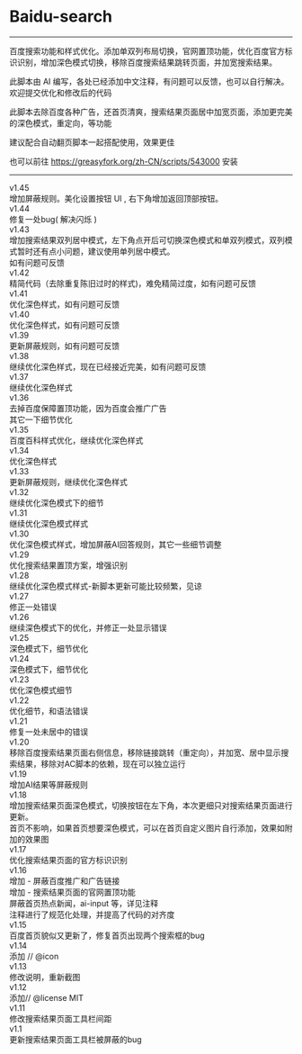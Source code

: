 # Baidu-search
****
百度搜索功能和样式优化。添加单双列布局切换，官网置顶功能，优化百度官方标识识别，增加深色模式切换，移除百度搜索结果跳转页面，并加宽搜索结果。

此脚本由 AI 编写，各处已经添加中文注释，有问题可以反馈，也可以自行解决。欢迎提交优化和修改后的代码<br>

此脚本去除百度各种广告，还首页清爽，搜索结果页面居中加宽页面，添加更完美的深色模式，重定向，等功能<br>

建议配合自动翻页脚本一起搭配使用，效果更佳<br>

也可以前往 https://greasyfork.org/zh-CN/scripts/543000 安装

****


v1.45<br>
增加屏蔽规则。美化设置按钮 UI ,  右下角增加返回顶部按钮。<br>
v1.44<br>
修复一处bug( 解决闪烁  )<br>
v1.43<br>
增加搜索结果双列居中模式，左下角点开后可切换深色模式和单双列模式，双列模式暂时还有点小问题，建议使用单列居中模式。<br>
如有问题可反馈<br>
v1.42<br>
精简代码（去除重复陈旧过时的样式)，难免精简过度，如有问题可反馈<br>
v1.41<br>
优化深色样式，如有问题可反馈<br>
v1.40<br>
优化深色样式，如有问题可反馈<br>
v1.39<br>
更新屏蔽规则，如有问题可反馈<br>
v1.38<br>
继续优化深色样式，现在已经接近完美，如有问题可反馈<br>
v1.37<br>
继续优化深色样式<br>
v1.36<br>
去掉百度保障置顶功能，因为百度会推广广告<br>
其它一下细节优化<br>
v1.35<br>
百度百科样式优化，继续优化深色样式<br>
v1.34<br>
优化深色样式<br>
v1.33<br>
更新屏蔽规则，继续优化深色样式<br>
v1.32<br>
继续优化深色模式下的细节<br>
v1.31<br>
继续优化深色模式样式<br>
v1.30<br>
优化深色模式样式，增加屏蔽AI回答规则，其它一些细节调整<br>
v1.29<br>
优化搜索结果置顶方案，增强识别<br>
v1.28<br>
继续优化深色模式样式-新脚本更新可能比较频繁，见谅<br>
v1.27<br>
修正一处错误<br>
v1.26<br>
继续深色模式下的优化，并修正一处显示错误<br>
v1.25<br>
深色模式下，细节优化<br>
v1.24<br>
深色模式下，细节优化<br>
v1.23<br>
优化深色模式细节<br>
v1.22<br>
优化细节，和语法错误<br>
v1.21<br>
修复一处未居中的错误<br>
v1.20<br>
移除百度搜索结果页面右侧信息，移除链接跳转（重定向），并加宽、居中显示搜索结果，移除对AC脚本的依赖，现在可以独立运行<br>
v1.19<br>
增加AI结果等屏蔽规则<br>
v1.18<br>
增加搜索结果页面深色模式，切换按钮在左下角，本次更细只对搜索结果页面进行更新。<br>
首页不影响，如果首页想要深色模式，可以在首页自定义图片自行添加，效果如附加的效果图<br>
v1.17<br>
优化搜索结果页面的官方标识识别<br>
v1.16<br>
增加 - 屏蔽百度推广和广告链接<br>
增加 - 搜索结果页面的官网置顶功能<br>
屏蔽首页热点新闻，ai-input 等，详见注释<br>
注释进行了规范化处理，并提高了代码的对齐度<br>
v1.15<br>
百度首页貌似又更新了，修复首页出现两个搜索框的bug<br>
v1.14<br>
添加  // @icon<br>
v1.13<br>
修改说明，重新截图<br>
v1.12<br>
添加// @license            MIT<br>
v1.11<br>
修改搜索结果页面工具栏间距<br>
v1.1<br>
更新搜索结果页面工具栏被屏蔽的bug<br>

